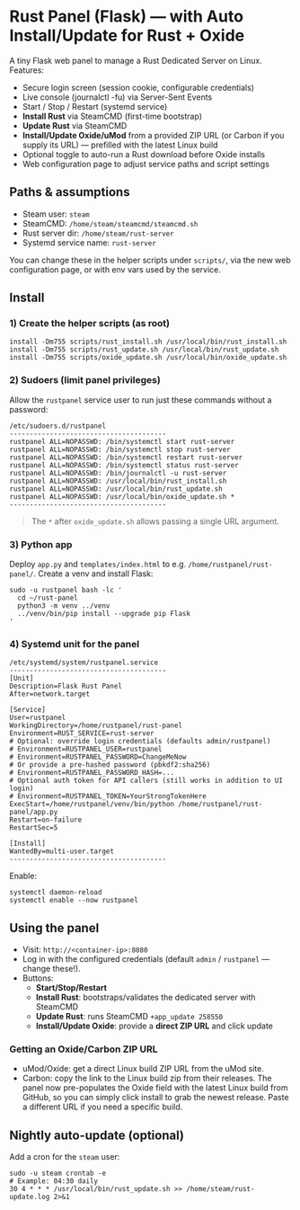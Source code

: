 # Rust Panel (Flask) — with Auto Install/Update for Rust + Oxide

A tiny Flask web panel to manage a Rust Dedicated Server on Linux.
Features:
- Secure login screen (session cookie, configurable credentials)
- Live console (journalctl -fu) via Server-Sent Events
- Start / Stop / Restart (systemd service)
- **Install Rust** via SteamCMD (first-time bootstrap)
- **Update Rust** via SteamCMD
- **Install/Update Oxide/uMod** from a provided ZIP URL (or Carbon if you supply its URL) — prefilled with the latest Linux build
- Optional toggle to auto-run a Rust download before Oxide installs
- Web configuration page to adjust service paths and script settings

## Paths & assumptions
- Steam user: `steam`
- SteamCMD: `/home/steam/steamcmd/steamcmd.sh`
- Rust server dir: `/home/steam/rust-server`
- Systemd service name: `rust-server`

You can change these in the helper scripts under `scripts/`, via the new web configuration page, or with env vars used by the service.

## Install

### 1) Create the helper scripts (as root)
```
install -Dm755 scripts/rust_install.sh /usr/local/bin/rust_install.sh
install -Dm755 scripts/rust_update.sh /usr/local/bin/rust_update.sh
install -Dm755 scripts/oxide_update.sh /usr/local/bin/oxide_update.sh
```

### 2) Sudoers (limit panel privileges)
Allow the `rustpanel` service user to run just these commands without a password:
```
/etc/sudoers.d/rustpanel
---------------------------------------
rustpanel ALL=NOPASSWD: /bin/systemctl start rust-server
rustpanel ALL=NOPASSWD: /bin/systemctl stop rust-server
rustpanel ALL=NOPASSWD: /bin/systemctl restart rust-server
rustpanel ALL=NOPASSWD: /bin/systemctl status rust-server
rustpanel ALL=NOPASSWD: /bin/journalctl -u rust-server
rustpanel ALL=NOPASSWD: /usr/local/bin/rust_install.sh
rustpanel ALL=NOPASSWD: /usr/local/bin/rust_update.sh
rustpanel ALL=NOPASSWD: /usr/local/bin/oxide_update.sh *
---------------------------------------
```

> The `*` after `oxide_update.sh` allows passing a single URL argument.

### 3) Python app
Deploy `app.py` and `templates/index.html` to e.g. `/home/rustpanel/rust-panel/`.
Create a venv and install Flask:
```
sudo -u rustpanel bash -lc '
  cd ~/rust-panel
  python3 -m venv ../venv
  ../venv/bin/pip install --upgrade pip Flask
'
```

### 4) Systemd unit for the panel
```
/etc/systemd/system/rustpanel.service
---------------------------------------
[Unit]
Description=Flask Rust Panel
After=network.target

[Service]
User=rustpanel
WorkingDirectory=/home/rustpanel/rust-panel
Environment=RUST_SERVICE=rust-server
# Optional: override login credentials (defaults admin/rustpanel)
# Environment=RUSTPANEL_USER=rustpanel
# Environment=RUSTPANEL_PASSWORD=ChangeMeNow
# Or provide a pre-hashed password (pbkdf2:sha256)
# Environment=RUSTPANEL_PASSWORD_HASH=...
# Optional auth token for API callers (still works in addition to UI login)
# Environment=RUSTPANEL_TOKEN=YourStrongTokenHere
ExecStart=/home/rustpanel/venv/bin/python /home/rustpanel/rust-panel/app.py
Restart=on-failure
RestartSec=5

[Install]
WantedBy=multi-user.target
---------------------------------------
```
Enable:
```
systemctl daemon-reload
systemctl enable --now rustpanel
```

## Using the panel
- Visit: `http://<container-ip>:8080`
- Log in with the configured credentials (default `admin` / `rustpanel` — change these!).
- Buttons:
  - **Start/Stop/Restart**
  - **Install Rust**: bootstraps/validates the dedicated server with SteamCMD
  - **Update Rust**: runs SteamCMD `+app_update 258550`
  - **Install/Update Oxide**: provide a **direct ZIP URL** and click update

### Getting an Oxide/Carbon ZIP URL
- uMod/Oxide: get a direct Linux build ZIP URL from the uMod site.
- Carbon: copy the link to the Linux build zip from their releases.
The panel now pre-populates the Oxide field with the latest Linux build from GitHub, so you can simply click install to grab the newest release. Paste a different URL if you need a specific build.

## Nightly auto-update (optional)
Add a cron for the `steam` user:
```
sudo -u steam crontab -e
# Example: 04:30 daily
30 4 * * * /usr/local/bin/rust_update.sh >> /home/steam/rust-update.log 2>&1
```
